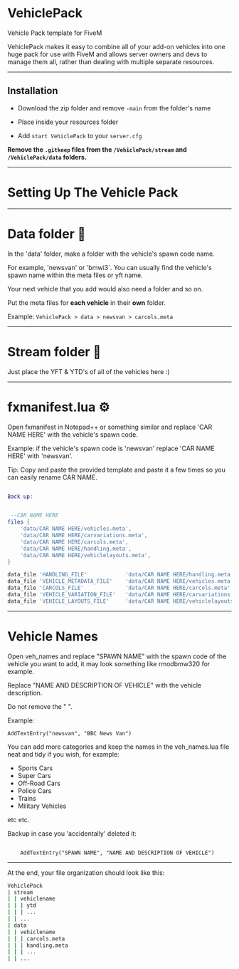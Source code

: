 # VehiclePack

Vehicle Pack template for FiveM

VehiclePack makes it easy to combine all of your add-on vehicles into one huge pack for use with FiveM and allows server owners and devs to manage them all, rather than dealing with multiple separate resources.

-----------------

## Installation

- Download the zip folder and remove `-main` from the folder's name

- Place inside your resources folder

- Add `start VehiclePack` to your `server.cfg`

**Remove the `.gitkeep` files from the `/VehiclePack/stream` and `/VehiclePack/data` folders.**

-----------------

# Setting Up The Vehicle Pack

-----------------

# Data folder 📂

In the 'data' folder, make a folder with the vehicle's spawn code name. 

For example, 'newsvan' or 'bmwi3`. You can usually find the vehicle's spawn name within the meta files or yft name.

Your next vehicle that you add would also need a folder and so on.

Put the meta files for **each vehicle** in their **own** folder.

Example: `VehiclePack > data > newsvan > carcols.meta`

-----------------

# Stream folder 📂

Just place the YFT & YTD's of all of the vehicles here :)

-----------------

# fxmanifest.lua ⚙️

Open fxmanifest in Notepad++ or something similar and replace 'CAR NAME HERE' with the vehicle's spawn code.

Example: if the vehicle's spawn code is 'newsvan' replace 'CAR NAME HERE' with 'newsvan'.

Tip: Copy and paste the provided template and paste it a few times so you can easily rename CAR NAME.

```lua

Back up:


 --CAR NAME HERE
files {
    'data/CAR NAME HERE/vehicles.meta',
    'data/CAR NAME HERE/carvariations.meta',
    'data/CAR NAME HERE/carcols.meta',
    'data/CAR NAME HERE/handling.meta',
    'data/CAR NAME HERE/vehiclelayouts.meta',
}

data_file 'HANDLING_FILE'            'data/CAR NAME HERE/handling.meta'
data_file 'VEHICLE_METADATA_FILE'    'data/CAR NAME HERE/vehicles.meta'
data_file 'CARCOLS_FILE'             'data/CAR NAME HERE/carcols.meta'
data_file 'VEHICLE_VARIATION_FILE'   'data/CAR NAME HERE/carvariations.meta'
data_file 'VEHICLE_LAYOUTS_FILE'     'data/CAR NAME HERE/vehiclelayouts.meta'
```
-----------------

# Vehicle Names 

Open veh_names and replace "SPAWN NAME" with the spawn code of the
vehicle you want to add, it may look something like rmodbmw320 for
example.

Replace "NAME AND DESCRIPTION OF VEHICLE" with the vehicle description.

Do not remove the " ". 

Example:

    AddTextEntry("newsvan", "BBC News Van")


You can add more categories and keep the names in the veh_names.lua file neat and tidy if you wish, for example:

- Sports Cars
- Super Cars
- Off-Road Cars
- Police Cars
- Trains
- Military Vehicles

etc etc.

Backup in case you 'accidentally' deleted it:

```

    AddTextEntry("SPAWN NAME", "NAME AND DESCRIPTION OF VEHICLE")

```

-----------------

At the end, your file organization should look like this:

```cmd
VehiclePack
| stream
| | vehiclename
| | | ytd
| | | ...
| | ...
| data
| | vehiclename
| | | carcols.meta
| | | handling.meta
| | | ...
| | ...
```
